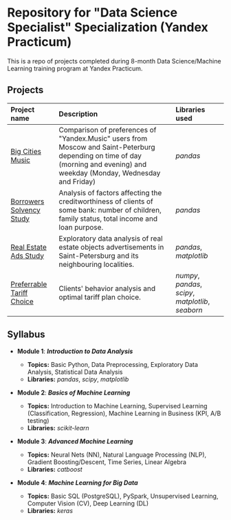 # Repository for "Data Science Specialist" Specialization (Yandex Practicum)

This is a repo of projects completed during 8-month Data Science/Machine Learning training program at Yandex Practicum. 

## Projects

| Project name | Description | Libraries used | 
| :---------------------- | :---------------------- | :---------------------- |
| [Big Cities Music](big_cities_music) | Comparison of preferences of "Yandex.Music" users from Moscow and Saint-Peterburg depending on time of day (morning and evening) and weekday (Monday, Wednesday and Friday)| *pandas* |
| [Borrowers Solvency Study](solvency_analysis) | Analysis of factors affecting the creditworthiness of clients of some bank: number of children, family status, total income and loan purpose. | *pandas* |
| [Real Estate Ads Study](real_estate_eda) | Exploratory data analysis of real estate objects advertisements in Saint-Petersburg and its neighbouring localities. | *pandas*, *matplotlib* |
| [Preferrable Tariff Choice](optimal_tariff) | Clients' behavior analysis and optimal tariff plan choice. | *numpy*, *pandas*, *scipy*, *matplotlib*, *seaborn*|

## Syllabus

- **Module 1**: ***Introduction to Data Analysis***

  - **Topics:** Basic Python, Data Preprocessing, Exploratory Data Analysis, Statistical Data Analysis
  - **Libraries:** *pandas*, *scipy*, *matplotlib*

- **Module 2**: ***Basics of Machine Learning***

  - **Topics:** Introduction to Machine Learning, Supervised Learning (Classification, Regression), Machine Learning in Business (KPI, A/B testing)
  - **Libraries:** *scikit-learn*

- **Module 3**: ***Advanced Machine Learning***
  - **Topics:** Neural Nets (NN), Natural Language Processing (NLP), Gradient Boosting/Descent, Time Series, Linear Algebra
  - **Libraries:** *catboost* 

- **Module 4**: ***Machine Learning for Big Data***
  - **Topics:** Basic SQL (PostgreSQL), PySpark, Unsupervised Learning, Computer Vision (CV), Deep Learning (DL)
  -  **Libraries:** *keras*
